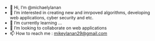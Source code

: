 - 👋 Hi, I’m @michaelylanan
- 👀 I’m interested in creating new and imrpoved algorithms, developing web applications, cyber security and etc.
- 🌱 I’m currently learning ...
- 💞️ I’m looking to collaborate on web applications
- 📫 How to reach me : mikeylanan29@gmail.com

<!---
michaelylanan/michaelylanan is a ✨ special ✨ repository because its `README.md` (this file) appears on your GitHub profile.
You can click the Preview link to take a look at your changes.
--->
